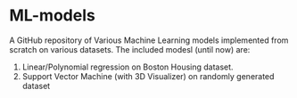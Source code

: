 # ML-models
A GitHub repository of Various Machine Learning models implemented from scratch on various datasets.
The included modesl (until now) are:
1. Linear/Polynomial regression on Boston Housing dataset.
2. Support Vector Machine (with 3D Visualizer) on randomly generated dataset

